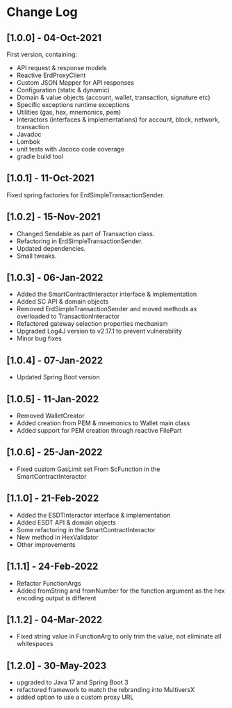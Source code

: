 # Change Log

## [1.0.0] - 04-Oct-2021

First version, containing:

- API request & response models
- Reactive ErdProxyClient
- Custom JSON Mapper for API responses
- Configuration (static & dynamic)
- Domain & value objects (account, wallet, transaction, signature etc)
- Specific exceptions runtime exceptions
- Utilities (gas, hex, mnemonics, pem)
- Interactors (interfaces & implementations) for account, block, network, transaction
- Javadoc
- Lombok
- unit tests with Jacoco code coverage
- gradle build tool

## [1.0.1] - 11-Oct-2021

Fixed spring.factories for ErdSimpleTransactionSender.

## [1.0.2] - 15-Nov-2021

- Changed Sendable as part of Transaction class.
- Refactoring in ErdSimpleTransactionSender.
- Updated dependencies.
- Small tweaks.

## [1.0.3] - 06-Jan-2022

- Added the SmartContractInteractor interface & implementation
- Added SC API & domain objects
- Removed ErdSimpleTransactionSender and moved methods as overloaded to TransactionInteractor
- Refactored gateway selection properties mechanism
- Upgraded Log4J version to v2.17.1 to prevent vulnerability
- Minor bug fixes

## [1.0.4] - 07-Jan-2022

- Updated Spring Boot version

## [1.0.5] - 11-Jan-2022

- Removed WalletCreator
- Added creation from PEM & mnemonics to Wallet main class
- Added support for PEM creation through reactive FilePart

## [1.0.6] - 25-Jan-2022

- Fixed custom GasLimit set From ScFunction in the SmartContractInteractor

## [1.1.0] - 21-Feb-2022

- Added the ESDTInteractor interface & implementation
- Added ESDT API & domain objects
- Some refactoring in the SmartContractInteractor
- New method in HexValidator
- Other improvements

## [1.1.1] - 24-Feb-2022

- Refactor FunctionArgs
- Added fromString and fromNumber for the function argument as the hex encoding output is different

## [1.1.2] - 04-Mar-2022

- Fixed string value in FunctionArg to only trim the value, not eliminate all whitespaces

## [1.2.0] - 30-May-2023

- upgraded to Java 17 and Spring Boot 3
- refactored framework to match the rebranding into MultiversX
- added option to use a custom proxy URL